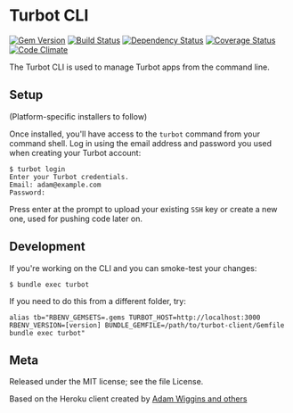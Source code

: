 Turbot CLI
==========

[![Gem Version](https://badge.fury.io/rb/turbot.svg)](https://badge.fury.io/rb/turbot)
[![Build Status](https://secure.travis-ci.org/openc/turbot-client.png)](https://travis-ci.org/openc/turbot-client)
[![Dependency Status](https://gemnasium.com/openc/turbot-client.png)](https://gemnasium.com/openc/turbot-client)
[![Coverage Status](https://coveralls.io/repos/openc/turbot-client/badge.png)](https://coveralls.io/r/openc/turbot-client)
[![Code Climate](https://codeclimate.com/github/openc/turbot-client.png)](https://codeclimate.com/github/openc/turbot-client)

The Turbot CLI is used to manage Turbot apps from the command line.

Setup
-----

(Platform-specific installers to follow)

Once installed, you'll have access to the `turbot` command from your command shell.  Log in using the email address and password you used when creating your Turbot account:

    $ turbot login
    Enter your Turbot credentials.
    Email: adam@example.com
    Password:

Press enter at the prompt to upload your existing `SSH` key or create a new one, used for pushing code later on.

Development
-----------

If you're working on the CLI and you can smoke-test your changes:

    $ bundle exec turbot

If you need to do this from a different folder, try:

    alias tb="RBENV_GEMSETS=.gems TURBOT_HOST=http://localhost:3000 RBENV_VERSION=[version] BUNDLE_GEMFILE=/path/to/turbot-client/Gemfile bundle exec turbot"

Meta
----

Released under the MIT license; see the file License.

Based on the Heroku client created by [Adam Wiggins and others](https://github.com/turbot/turbot/contributors)
